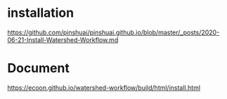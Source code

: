 # installation
  https://github.com/pinshuai/pinshuai.github.io/blob/master/_posts/2020-06-21-Install-Watershed-Workflow.md
# Document
  https://ecoon.github.io/watershed-workflow/build/html/install.html
